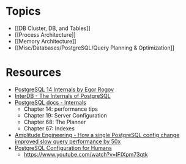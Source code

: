 # Topics
- [[DB Cluster, DB, and Tables]]
- [[Process Architecture]]
- [[Memory Architecture]]
- [[Misc/Databases/PostgreSQL/Query Planning & Optimization]]

# Resources
- [PostgreSQL 14 Internals by Egor Rogov](https://postgrespro.com/community/books/internals)
- [InterDB - The Internals of PostgreSQL](https://www.interdb.jp/pg/)
- [PostgreSQL docs - Internals](https://www.postgresql.org/docs/current/internals.html)
	- Chapter 14: performance tips
	- Chapter 19: Server Configuration
	- Chapter 68: The Planner
	- Chapter 67: Indexes
- [Amplitude Engineering - How a single PostgreSQL config change improved slow query performance by 50x](https://amplitude.engineering/how-a-single-postgresql-config-change-improved-slow-query-performance-by-50x-85593b8991b0)
- [PostgreSQL Configuration for Humans](https://speakerdeck.com/ongres/postgresql-configuration-for-humans)
	- https://www.youtube.com/watch?v=IFIXpm73qtk
